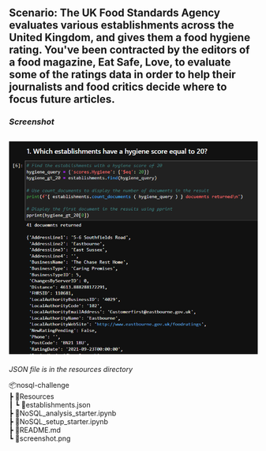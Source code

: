 **Scenario:** The UK Food Standards Agency evaluates various establishments across the United Kingdom, and gives them a food hygiene rating. You've been contracted by the editors of a food magazine, Eat Safe, Love, to evaluate some of the ratings data in order to help their journalists and food critics decide where to focus future articles.
-----
### *Screenshot*  
![screenshot](screenshot.png)
-----
*JSON file is in the resources directory*

📦nosql-challenge   
 ┣ 📂Resources   
 ┃ ┗ 📜establishments.json   
 ┣ 📜NoSQL_analysis_starter.ipynb      
 ┣ 📜NoSQL_setup_starter.ipynb   
 ┣ 📜README.md   
 ┗ 📜screenshot.png
